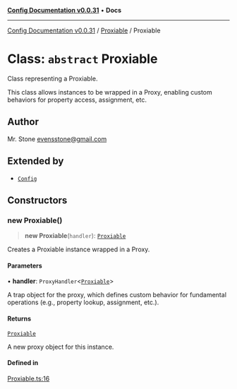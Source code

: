 [**Config Documentation v0.0.31**](../../README.md) • **Docs**

***

[Config Documentation v0.0.31](../../modules.md) / [Proxiable](../README.md) / Proxiable

# Class: `abstract` Proxiable

Class representing a Proxiable.

This class allows instances to be wrapped in a Proxy, enabling custom behaviors for property access, assignment, etc.

## Author

Mr. Stone <evensstone@gmail.com>

## Extended by

- [`Config`](../../Config/classes/Config.md)

## Constructors

### new Proxiable()

> **new Proxiable**(`handler`): [`Proxiable`](Proxiable.md)

Creates a Proxiable instance wrapped in a Proxy.

#### Parameters

• **handler**: `ProxyHandler`\<[`Proxiable`](Proxiable.md)\>

A trap object for the proxy, which defines custom behavior for fundamental operations (e.g., property lookup, assignment, etc.).

#### Returns

[`Proxiable`](Proxiable.md)

A new proxy object for this instance.

#### Defined in

[Proxiable.ts:16](https://github.com/stonemjs/config/blob/71aa8e7df3c3aad305e3c44d63b80a9db38e4e18/src/Proxiable.ts#L16)
